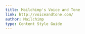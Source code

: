 ```yaml
---
title: Mailchimp's Voice and Tone
link: http://voiceandtone.com/
author: Mailchimp
type: Content Style Guide
---
```

